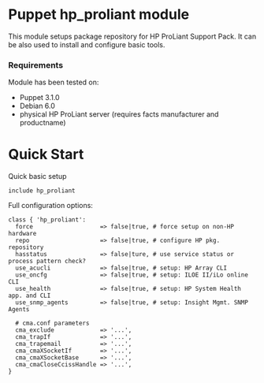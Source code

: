 # Puppet hp_proliant module

This module setups package repository for HP ProLiant Support Pack.
It can be also used to install and configure basic tools.

### Requirements

Module has been tested on:

* Puppet 3.1.0
* Debian 6.0
* physical HP ProLiant server (requires facts manufacturer and productname)

# Quick Start

Quick basic setup

    include hp_proliant

Full configuration options:

    class { 'hp_proliant':
      force                   => false|true, # force setup on non-HP hardware
      repo                    => false|true, # configure HP pkg. repository
      hasstatus               => false|ture, # use service status or process pattern check?
      use_acucli              => false|true, # setup: HP Array CLI
      use_oncfg               => false|true, # setup: ILOE II/iLo online CLI
      use_health              => false|true, # setup: HP System Health app. and CLI
      use_snmp_agents         => false|true, # setup: Insight Mgmt. SNMP Agents

      # cma.conf parameters
      cma_exclude             => '...',
      cma_trapIf              => '...',
      cma_trapemail           => '...',
      cma_cmaXSocketIf        => '...',
      cma_cmaXSocketBase      => '...',
      cma_cmaCloseCcissHandle => '...',
    }
